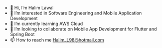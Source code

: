 - 👋 Hi, I’m Halim Lawal
- 👀 I’m interested in Software Engineering and Mobile Application Development
- 🌱 I’m currently learning AWS Cloud
- 💞️ I’m looking to collaborate on Mobile App Development for Flutter and Spring Boot 
- 📫 How to reach me Halim_L98@hotmail.com
